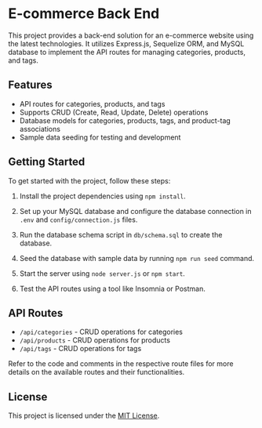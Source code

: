 # E-commerce Back End

This project provides a back-end solution for an e-commerce website using the latest technologies. It utilizes Express.js, Sequelize ORM, and MySQL database to implement the API routes for managing categories, products, and tags.

## Features

- API routes for categories, products, and tags
- Supports CRUD (Create, Read, Update, Delete) operations
- Database models for categories, products, tags, and product-tag associations
- Sample data seeding for testing and development

## Getting Started

To get started with the project, follow these steps:

1. Install the project dependencies using `npm install`.

2. Set up your MySQL database and configure the database connection in `.env` and `config/connection.js` files.

3. Run the database schema script in `db/schema.sql` to create the database.

4. Seed the database with sample data by running `npm run seed` command.

5. Start the server using `node server.js` or `npm start`.

6. Test the API routes using a tool like Insomnia or Postman.

## API Routes

- `/api/categories` - CRUD operations for categories
- `/api/products` - CRUD operations for products
- `/api/tags` - CRUD operations for tags

Refer to the code and comments in the respective route files for more details on the available routes and their functionalities.

## License

This project is licensed under the [MIT License](LICENSE).
